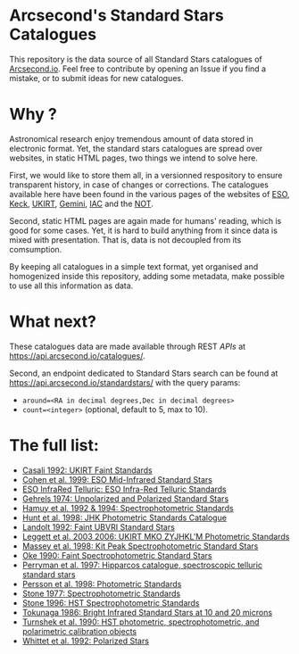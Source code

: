 Arcsecond's Standard Stars Catalogues
======

This repository is the data source of all Standard Stars catalogues of [Arcsecond.io](https://api.arcsecond.io).
Feel free to contribute by opening an Issue if you find a mistake, or to submit ideas for
new catalogues.

Why ?
====

Astronomical research enjoy tremendous amount of data stored in electronic format.
Yet, the standard stars catalogues are spread over websites, in static HTML pages,
two things we intend to solve here.

First, we would like to store them all, in a versionned respository to ensure
transparent history, in case of changes or corrections. The catalogues available
here have been found in the various pages of the websites of
[ESO](https://www.eso.org/sci/observing/tools/standards.html),
[Keck](https://www2.keck.hawaii.edu/inst/common/landolt_stds.html),
[UKIRT](http://www.ukirt.hawaii.edu/astronomy/),
[Gemini](https://www.gemini.edu/sciops/instruments/gmos/calibration/photometric-stds),
[IAC](http://catserver.ing.iac.es/landscape/index.php) and the
[NOT](http://www.not.iac.es/observing/forms/landscape/v1.4/www/).

Second, static HTML pages are again made for humans' reading, which is
good for some cases. Yet, it is hard to build anything from it since data
is mixed with presentation. That is, data is not decoupled from its comsumption.

By keeping all catalogues in a simple text format, yet organised and homogenized
inside this repository, adding some metadata, make possible to use all this information
as data.

What next?
====

These catalogues data are made available through REST *APIs* at https://api.arcsecond.io/catalogues/.

Second, an endpoint dedicated to Standard Stars search can be found at https://api.arcsecond.io/standardstars/ with the
query params:

* `around=<RA in decimal degrees,Dec in decimal degrees>`
* `count=<integer>` (optional, default to 5, max to 10).

# The full list:

* [Casali 1992: UKIRT Faint Standards](https://github.com/arcsecond-io/standard-stars-catalogues/tree/master/Casali_1992)
* [Cohen et al. 1999: ESO Mid-Infrared Standard Stars](https://github.com/arcsecond-io/standard-stars-catalogues/tree/master/Cohen_etal_1999)
* [ESO InfraRed Telluric: ESO Infra-Red Telluric Standards](https://github.com/arcsecond-io/standard-stars-catalogues/tree/master/ESO_InfraRed_Telluric)
* [Gehrels 1974: Unpolarized and Polarized Standard Stars](https://github.com/arcsecond-io/standard-stars-catalogues/tree/master/Gehrels_1974)
* [Hamuy et al. 1992 & 1994: Spectrophotometric Standards](https://github.com/arcsecond-io/standard-stars-catalogues/tree/master/Hamuy_etal_1992_1994)
* [Hunt et al. 1998: JHK Photometric Standards Catalogue](https://github.com/arcsecond-io/standard-stars-catalogues/tree/master/Hunt_etal_1998)
* [Landolt 1992: Faint UBVRI Standard Stars](https://github.com/arcsecond-io/standard-stars-catalogues/tree/master/Landolt_1992)
* [Leggett et al. 2003 2006: UKIRT MKO ZYJHKL'M Photometric Standards](https://github.com/arcsecond-io/standard-stars-catalogues/tree/master/Leggett_etal_2003_2006)
* [Massey et al. 1998: Kit Peak Spectrophotometric Standard Stars](https://github.com/arcsecond-io/standard-stars-catalogues/tree/master/Massey_etal_1998)
* [Oke 1990: Faint Spectrophotometric Standard Stars](https://github.com/arcsecond-io/standard-stars-catalogues/tree/master/Oke_1990)
* [Perryman et al. 1997: Hipparcos catalogue, spectroscopic telluric standard stars](https://github.com/arcsecond-io/standard-stars-catalogues/tree/master/Perryman_etal_1997)
* [Persson et al. 1998: Photometric Standards](https://github.com/arcsecond-io/standard-stars-catalogues/tree/master/Persson_etal_1998)
* [Stone 1977: Spectrophotometric Standards](https://github.com/arcsecond-io/standard-stars-catalogues/tree/master/Stone_1977)
* [Stone 1996: HST Spectrophotometric Standards](https://github.com/arcsecond-io/standard-stars-catalogues/tree/master/Stone_1996)
* [Tokunaga 1986: Bright Infrared Standard Stars at 10 and 20 microns](https://github.com/arcsecond-io/standard-stars-catalogues/tree/master/Tokunaga_1986)
* [Turnshek et al. 1990: HST photometric, spectrophotometric, and polarimetric calibration objects](https://github.com/arcsecond-io/standard-stars-catalogues/tree/master/Turnshek_etal_1990)
* [Whittet et al. 1992: Polarized Stars](https://github.com/arcsecond-io/standard-stars-catalogues/tree/master/Whittet_etal_1992)
